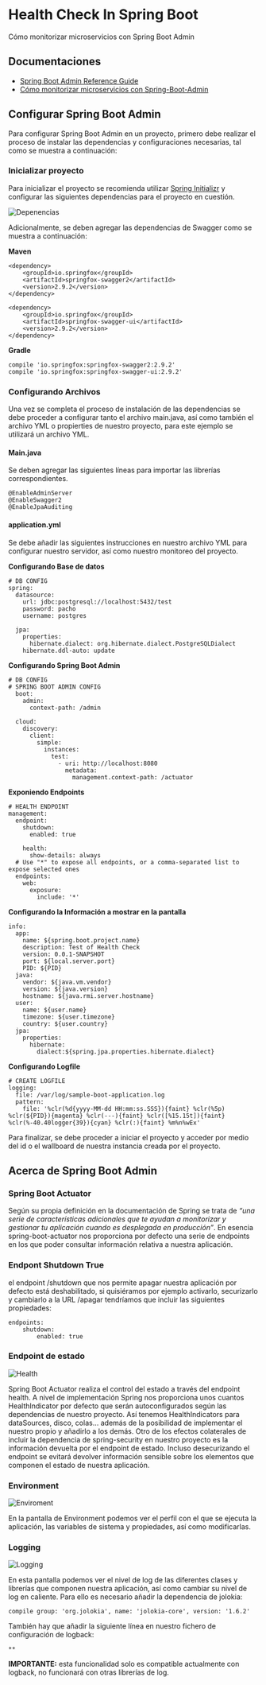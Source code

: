 # Health Check In Spring Boot

Cómo monitorizar microservicios con Spring Boot Admin

## Documentaciones

- [Spring Boot Admin Reference Guide](https://codecentric.github.io/spring-boot-admin/2.2.1/)
- [Cómo monitorizar microservicios con Spring-Boot-Admin](https://www.paradigmadigital.com/dev/monitorizar-microservicios-spring-boot-admin/)

## Configurar Spring Boot Admin

Para configurar Spring Boot Admin en un proyecto, primero debe realizar el proceso de instalar las dependencias y configuraciones necesarias, tal como se muestra a continuación:

### Inicializar proyecto

Para inicializar el proyecto se recomienda utilizar [Spring Initializr](https://start.spring.io/) y configurar las siguientes dependencias para el proyecto en cuestión.

![Depenencias](./screenshots/1.png)

Adicionalmente, se deben agregar las dependencias de Swagger como se muestra a continuación:

**Maven**

```
<dependency>
    <groupId>io.springfox</groupId>
    <artifactId>springfox-swagger2</artifactId>
    <version>2.9.2</version>
</dependency>

<dependency>
    <groupId>io.springfox</groupId>
    <artifactId>springfox-swagger-ui</artifactId>
    <version>2.9.2</version>
</dependency>
```

**Gradle**

```
compile 'io.springfox:springfox-swagger2:2.9.2'
compile 'io.springfox:springfox-swagger-ui:2.9.2'
```

### Configurando Archivos

Una vez se completa el proceso de instalación de las dependencias se debe proceder a configurar tanto el archivo main.java, así como también el archivo YML o propierties de nuestro proyecto, para este ejemplo se utilizará un archivo YML.

#### Main.java

Se deben agregar las siguientes líneas para importar las librerías correspondientes.

```
@EnableAdminServer
@EnableSwagger2
@EnableJpaAuditing
```

#### application.yml

Se debe añadir las siguientes instrucciones en nuestro archivo YML para configurar nuestro servidor, así como nuestro monitoreo del proyecto.

**Configurando Base de datos**

```
# DB CONFIG
spring:
  datasource:
    url: jdbc:postgresql://localhost:5432/test
    password: pacho
    username: postgres

  jpa:
    properties:
      hibernate.dialect: org.hibernate.dialect.PostgreSQLDialect
    hibernate.ddl-auto: update
```

**Configurando Spring Boot Admin**

```
# DB CONFIG
# SPRING BOOT ADMIN CONFIG    
  boot:
    admin:
      context-path: /admin
      
  cloud:
    discovery:
      client:
        simple:
          instances:
            test:
              - uri: http://localhost:8080
                metadata:
                  management.context-path: /actuator
```

**Exponiendo Endpoints**

```
# HEALTH ENDPOINT
management:
  endpoint:
    shutdown:
      enabled: true
     
    health:
      show-details: always
  # Use "*" to expose all endpoints, or a comma-separated list to expose selected ones      
  endpoints:
    web:
      exposure:
        include: '*'
```

**Configurando la Información a mostrar en la pantalla**

```
info:
  app: 
    name: ${spring.boot.project.name}
    description: Test of Health Check
    version: 0.0.1-SNAPSHOT
    port: ${local.server.port}
    PID: ${PID}
  java:
    vendor: ${java.vm.vendor}
    version: ${java.version}
    hostname: ${java.rmi.server.hostname}
  user:
    name: ${user.name}
    timezone: ${user.timezone}
    country: ${user.country}
  jpa:
    properties:
      hibernate:
        dialect:${spring.jpa.properties.hibernate.dialect}
```

**Configurando Logfile**

```
# CREATE LOGFILE
logging:
  file: /var/log/sample-boot-application.log
  pattern:
    file: '%clr(%d{yyyy-MM-dd HH:mm:ss.SSS}){faint} %clr(%5p) %clr(${PID}){magenta} %clr(---){faint} %clr([%15.15t]){faint} %clr(%-40.40logger{39}){cyan} %clr(:){faint} %m%n%wEx'
```

Para finalizar, se debe proceder a iniciar el proyecto y acceder por medio del id o el wallboard de nuestra instancia creada por el proyecto.

## Acerca de Spring Boot Admin

### Spring Boot Actuator

Según su propia definición en la documentación de Spring se trata de *“una serie de características adicionales que te ayudan a monitorizar y gestionar tu aplicación cuando es desplegada en producción”*. En esencia spring-boot-actuator nos proporciona por defecto una serie de endpoints en los que poder consultar información relativa a nuestra aplicación.

### Endpont Shutdown True

el endpoint /shutdown que nos permite apagar nuestra aplicación por defecto está deshabilitado, si quisiéramos por ejemplo activarlo, securizarlo y cambiarlo a la URL /apagar tendríamos que incluir las siguientes propiedades:

```
endpoints:
    shutdown:
        enabled: true
```    

### Endpoint de estado

![Health](./screenshots/2.png)

Spring Boot Actuator realiza el control del estado a través del endpoint health. A nivel de implementación Spring nos proporciona unos cuantos HealthIndicator por defecto que serán autoconfigurados según las dependencias de nuestro proyecto. Así tenemos HealthIndicators para dataSources, disco, colas… además de la posibilidad de implementar el nuestro propio y añadirlo a los demás.
Otro de los efectos colaterales de incluir la dependencia de spring-security en nuestro proyecto es la información devuelta por el endpoint de estado. Incluso desecurizando el endpoint se evitará devolver información sensible sobre los elementos que componen el estado de nuestra aplicación.

### Environment

![Enviroment](./screenshots/3.png)

En la pantalla de Environment podemos ver el perfil con el que se ejecuta la aplicación, las variables de sistema y propiedades, así como modificarlas.

### Logging

![Logging](./screenshots/4.png)

En esta pantalla podemos ver el nivel de log de las diferentes clases y librerías que componen nuestra aplicación, así como cambiar su nivel de log en caliente. Para ello es necesario añadir la dependencia de jolokia:

`compile group: 'org.jolokia', name: 'jolokia-core', version: '1.6.2'`

También hay que añadir la siguiente línea en nuestro fichero de configuración de logback:

`**`

**IMPORTANTE:** esta funcionalidad solo es compatible actualmente con logback, no funcionará con otras librerías de log.
